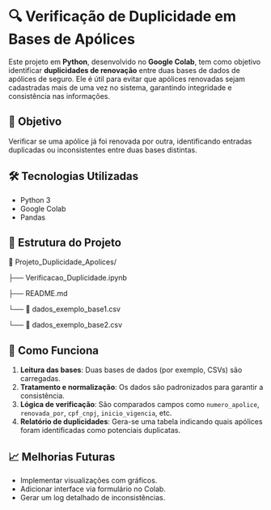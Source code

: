 # 🔍 Verificação de Duplicidade em Bases de Apólices

Este projeto em **Python**, desenvolvido no **Google Colab**, tem como objetivo identificar **duplicidades de renovação** entre duas bases de dados de apólices de seguro. Ele é útil para evitar que apólices renovadas sejam cadastradas mais de uma vez no sistema, garantindo integridade e consistência nas informações.

## 🧠 Objetivo

Verificar se uma apólice já foi renovada por outra, identificando entradas duplicadas ou inconsistentes entre duas bases distintas.

## 🛠 Tecnologias Utilizadas

- Python 3
- Google Colab
- Pandas

## 📂 Estrutura do Projeto
 📂 Projeto_Duplicidade_Apolices/
 
├── Verificacao_Duplicidade.ipynb

├── README.md

└── 📄 dados_exemplo_base1.csv

└── 📄 dados_exemplo_base2.csv

## 🧪 Como Funciona

1. **Leitura das bases**: Duas bases de dados (por exemplo, CSVs) são carregadas.
2. **Tratamento e normalização**: Os dados são padronizados para garantir a consistência.
3. **Lógica de verificação**: São comparados campos como `numero_apolice`, `renovada_por`, `cpf_cnpj`, `inicio_vigencia`, etc.
4. **Relatório de duplicidades**: Gera-se uma tabela indicando quais apólices foram identificadas como potenciais duplicatas.


## 📈 Melhorias Futuras

 - Implementar visualizações com gráficos.
 - Adicionar interface via formulário no Colab.
 - Gerar um log detalhado de inconsistências.
